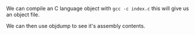 We can compile an C language object with `gcc -c index.c` this will give us an object file.

We can then use objdump to see it's assembly contents.
